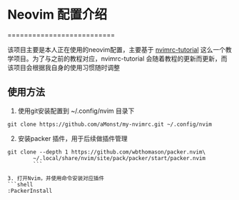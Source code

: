 # Neovim 配置介绍
==========================

该项目主要是本人正在使用的neovim配置，主要基于 [nvimrc-tutorial](https://github.com/aMonst/nvimrc-tutorial) 这么一个教学项目。为了与之前的教程对应，nvimrc-tutorial 会随着教程的更新而更新，而该项目会根据我自身的使用习惯随时调整

## 使用方法

1. 使用git安装配置到 ~/.config/nvim 目录下
```shell
git clone https://github.com/aMonst/my-nvimrc.git ~/.config/nvim
```

2. 安装packer 插件，用于后续做插件管理
```shell
git clone --depth 1 https://github.com/wbthomason/packer.nvim\
        ~/.local/share/nvim/site/pack/packer/start/packer.nvim
        ```

3. 打开Nvim，并使用命令安装对应插件
```shell
:PackerInstall
```

